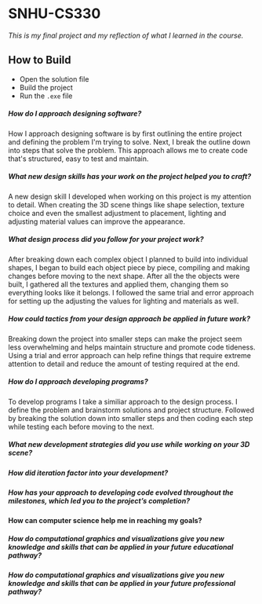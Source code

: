 # SNHU-CS330
*This is my final project and my reflection of what I learned in the course.*

## How to Build
- Open the solution file
- Build the project
- Run the `.exe` file


##### How do I approach designing software?
How I approach designing software is by first outlining the entire project and defining the problem I'm trying to solve. Next, I break the outline down into steps that solve the problem. This approach allows me to create code that's structured, easy to test and maintain.

##### What new design skills has your work on the project helped you to craft?
A new design skill I developed when working on this project is my attention to detail. When creating the 3D scene things like shape selection, texture choice and even the smallest adjustment to placement, lighting and adjusting material values can improve the appearance.

##### What design process did you follow for your project work?
After breaking down each complex object I planned to build into individual shapes, I began to build each object piece by piece, compiling and making changes before moving to the next shape. After all the the objects were built, I gathered all the textures and applied them, changing them so everything looks like it belongs. I followed the same trial and error approach for setting up the adjusting the values for lighting and materials as well. 

##### How could tactics from your design approach be applied in future work?
Breaking down the project into smaller steps can make the project seem less overwhelming and helps maintain structure and promote code tideness. Using a trial and error approach can help refine things that require extreme attention to detail and reduce the amount of testing required at the end.

##### How do I approach developing programs?
To develop programs I take a similiar approach to the design process. I define the problem and brainstorm solutions and project structure. Followed by breaking the solution down into smaller steps and then coding each step while testing each before moving to the next.

##### What new development strategies did you use while working on your 3D scene?
##### How did iteration factor into your development?
##### How has your approach to developing code evolved throughout the milestones, which led you to the project’s completion?

#### How can computer science help me in reaching my goals?
##### How do computational graphics and visualizations give you new knowledge and skills that can be applied in your future educational pathway?
##### How do computational graphics and visualizations give you new knowledge and skills that can be applied in your future professional pathway?
